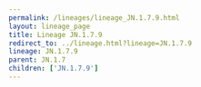 ```yaml
---
permalink: /lineages/lineage_JN.1.7.9.html
layout: lineage_page
title: Lineage JN.1.7.9
redirect_to: ../lineage.html?lineage=JN.1.7.9
lineage: JN.1.7.9
parent: JN.1.7
children: ['JN.1.7.9']
---
```

